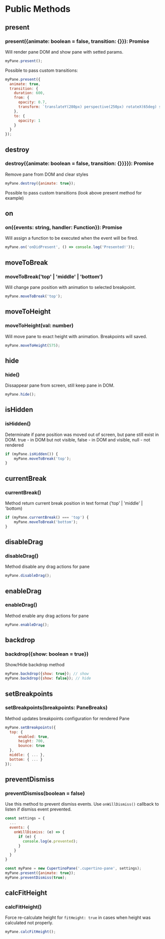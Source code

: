 # Public Methods

## present
### present({animate: **boolean = false**, transition: **{}**}): Promise
Will render pane DOM and show pane with setted params. 
```javascript
myPane.present();
```
Possible to pass custom transitions:
```javascript
myPane.present({
  animate: true,
  transition: {
    duration: 600,
    from: {
      opacity: 0.7,
      transform: `translateY(280px) perspective(250px) rotateX(65deg) scale(0.3)`
    },
    to: {
      opacity: 1
    }
  }
});
```

## destroy
### destroy({animate: **boolean = false**, transition: **{}**}}}): Promise
Remove pane from DOM and clear styles
```javascript
myPane.destroy({animate: true});
```
Possible to pass custom transitions (look above present method for example)

## on
### on({events: **string**, handler: **Function**}): Promise
Will assign a function to be executed when the event will be fired.
```javascript
myPane.on('onDidPresent', () => console.log('Presented!'));
```

## moveToBreak
### moveToBreak('top' | 'middle' | 'bottom')
Will change pane position with animation to selected breakpoint.
```javascript
myPane.moveToBreak('top');
```

## moveToHeight
### moveToHeight(val: **number**)
Will move pane to exact height with animation. Breakpoints will saved. 
```javascript
myPane.moveToHeight(575);
```

## hide
### hide()
Dissappear pane from screen, still keep pane in DOM.
```javascript
myPane.hide();
```

## isHidden
### isHidden()
Determinate if pane position was moved out of screen, but pane still exist in DOM.
true - in DOM but not visible, false - in DOM and visible, null - not rendered
```javascript
if (myPane.isHidden()) {
    myPane.moveToBreak('top');
}
```

## currentBreak
### currentBreak()
Method return current break position in text format ('top' | 'middle' | 'bottom)
```javascript
if (myPane.currentBreak() === 'top') {
    myPane.moveToBreak('bottom');
}
```

## disableDrag
### disableDrag()
Method disable any drag actions for pane
```javascript
myPane.disableDrag();
```

## enableDrag
### enableDrag()
Method enable any drag actions for pane
```javascript
myPane.enableDrag();
```

## backdrop
### backdrop({show: **boolean = true**})
Show/Hide backdrop method 
```javascript
myPane.backdrop({show: true}); // show
myPane.backdrop({show: false}); // hide
```

## setBreakpoints
### setBreakpoints(breakpoints: **PaneBreaks**)
Method updates breakpoints configuration for rendered Pane
```javascript
myPane.setBreakpoints({
  top: {
      enabled: true,
      height: 700,
      bounce: true
  },
  middle: { ... },
  bottom: { ... }
});
```

## preventDismiss
### preventDismiss(**boolean = false**)
Use this method to prevent dismiss events. Use `onWillDismiss()` callback to listen if dismiss event prevented. 
```javascript
const settings = {
  ...
  events: {
    onWillDismiss: (e) => {
      if (e) {
        console.log(e.prevented);
      }
    }
  }
}

const myPane = new CupertinoPane('.cupertino-pane', settings);
myPane.present({animate: true});
myPane.preventDismiss(true);
```

## calcFitHeight
### calcFitHeight()
Force re-calculate height for `fitHeight: true` in cases when height was calculated not properly.
```javascript
myPane.calcFitHeight();
```

